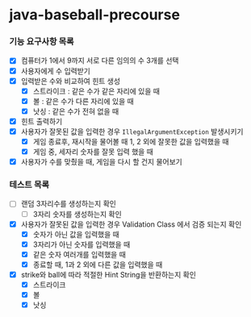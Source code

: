# java-baseball-precourse

### 기능 요구사항 목록

- [x] 컴퓨터가 1에서 9까지 서로 다른 임의의 수 3개를 선택
- [x] 사용자에게 수 입력받기
- [x] 입력받은 수와 비교하여 힌트 생성
  - [x] 스트라이크 : 같은 수가 같은 자리에 있을 때
  - [x] 볼 : 같은 수가 다른 자리에 있을 때
  - [x] 낫싱 : 같은 수가 전혀 없을 때
- [x] 힌트 출력하기
- [x] 사용자가 잘못된 값을 입력한 경우 `IllegalArgumentException` 발생시키기
  - [x] 게임 종료후, 재시작을 물어볼 때 1, 2 외에 잘못한 값을 입력했을 때
  - [x] 게임 중, 세자리 숫자를 잘못 입력 했을 때
- [x] 사용자가 수를 맞췄을 때, 게임을 다시 할 건지 물어보기

### 테스트 목록

- [ ] 랜덤 3자리수를 생성하는지 확인
  - [ ] 3자리 숫자를 생성하는지 확인
- [x] 사용자가 잘못된 값을 입력한 경우 Validation Class 에서 검증 되는지 확인
  - [x] 숫자가 아닌 값을 입력했을 때
  - [x] 3자리가 아닌 숫자를 입력했을 때
  - [x] 같은 숫자 여러개를 입력했을 때
  - [x] 종료할 때, 1과 2 외에 다른 값을 입력했을 때
- [x] strike와 ball에 따라 적절한 Hint String을 반환하는지 확인
  - [x] 스트라이크
  - [x] 볼
  - [x] 낫싱  
